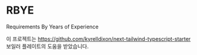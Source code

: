 # RBYE

Requirements By Years of Experience

이 프로젝트는 https://github.com/kyrelldixon/next-tailwind-typescript-starter 보일러 플레이트의 도움을 받았습니다.
